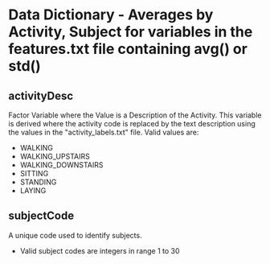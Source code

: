 # Data Dictionary - Averages by Activity, Subject for variables in the features.txt file containing avg() or std()

## activityDesc

Factor Variable where the Value is a Description of the Activity.  This variable is derived where the activity code is replaced by the text description using the values in the "activity_labels.txt" file.  Valid values are:

+ WALKING
+ WALKING_UPSTAIRS
+ WALKING_DOWNSTAIRS
+ SITTING
+ STANDING
+ LAYING

## subjectCode

A unique code used to identify subjects.

+ Valid subject codes are integers in range 1 to 30


